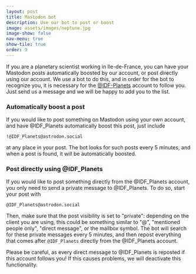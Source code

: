 ```yaml
---
layout: post
title: Mastodon bot
description: Use our bot to post or boost
image: assets/images/neptune.jpg
image-show: false
nav-menu: true
show-tile: true
order: 9
---
```


If you are a planetary scientist working in Ile-de-France, you can have your Mastodon posts automatically boosted by our account, or post directly using our account. We use a bot to do this, and in order for the bot to recognize you, it is necessary for the <a href="https://astrodon.social/@IDF_Planets">@IDF-Planets</a> account to follow you. Just send us a message and we will be happy to add you to the list.

### Automatically boost a post
If you would like to post something on Mastodon using your own account, and have @IDF_Planets automatically boost this post, just include
```
!@IDF_Planets@astrodon.social
```
at any place in your post. The bot looks for such posts every 5 minutes, and when a post is found, it will be automatically boosted.

### Post directly using @IDF_Planets
If you would like to post something directly from the @IDF_Planets account, you only need to send a private message to @IDF_Planets. To do so, start your post with
```
@IDF_Planets@astrodon.social
```
Then, make sure that the post visibility is set to "private": depending on the client you are using, this could be something similar to "@", "mentioned people only", "direct message", or the mailbox symbol. The bot will search for these private messages every 5 minutes, and then repost everything that comes after `@IDF_Planets` directly from the @IDF_Planets account.

Please be careful, as every direct message to @IDF_Planets is reposted if this account follows you! If this causes problems, we will deactivate this functionality.
